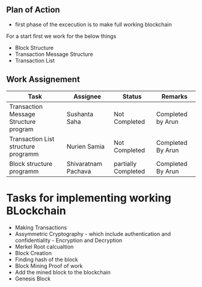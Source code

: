 ## Plan of Action ##

* first phase of the excecution is to make full working blockchain

For a start first we work for the below things

* Block Structure
* Transaction Message Structure
* Transaction List 

## Work Assignement 

| Task | Assignee | Status | Remarks |
| ------------- | ------------- | ------------- | ------------- |
| Transaction Message Structure program | Sushanta Saha | Not Completed | Completed by Arun |
| Transaction List structure programm | Nurien Samia | Not Completed | Completed By Arun |
| Block structure programm | Shivaratnam Pachava | partially Completed| Completed By Arun |

# Tasks for implementing working BLockchain

* Making Transactions
* Assymmetric Cryptography - which include authentication and confidentiality - Encryption and Decryption
* Merkel Root calcualtion
* Block Creation
* Finding hash of the block 
* Block Mining Proof of work
* Add the mined block to the blockchain
* Genesis Block

